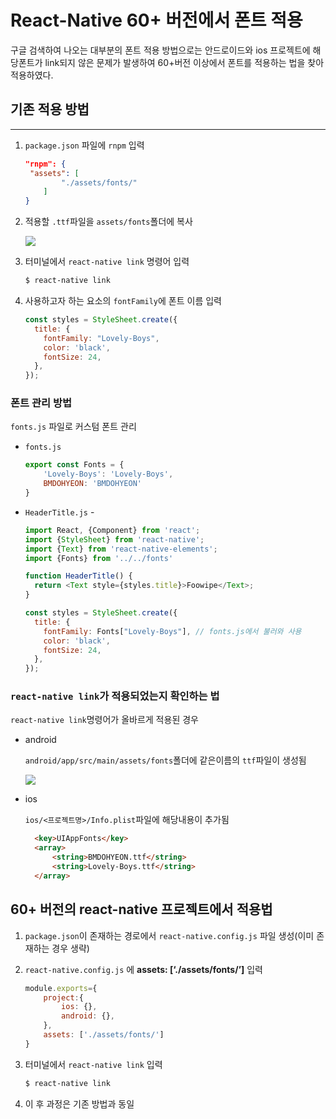 # React-Native 60+ 버전에서 폰트 적용



 구글 검색하여 나오는 대부분의 폰트 적용 방법으로는 안드로이드와 ios 프로젝트에 해당폰트가 link되지 않은 문제가 발생하여 60+버전 이상에서 폰트를 적용하는 법을 찾아 적용하였다.

## 기존 적용 방법

__________

1. `package.json` 파일에 `rnpm` 입력

   ```json
   "rnpm": {
   	"assets": [
           "./assets/fonts/"
       ]
   }
   ```

2. 적용할 `.ttf`파일을 `assets/fonts`폴더에 복사

   ![](https://user-images.githubusercontent.com/41600558/79982049-9ffe3800-84e0-11ea-89a2-4657929742da.png)

3. 터미널에서 `react-native link` 명령어 입력

   ```bash
   $ react-native link
   ```

4. 사용하고자 하는 요소의 `fontFamily`에 폰트 이름 입력

   ```javascript
   const styles = StyleSheet.create({
     title: {
       fontFamily: "Lovely-Boys",
       color: 'black',
       fontSize: 24,
     },
   });
   ```

### 폰트 관리 방법

 `fonts.js` 파일로 커스텀 폰트 관리

- `fonts.js`

  ```javascript
  export const Fonts = {
      'Lovely-Boys': 'Lovely-Boys',
      BMDOHYEON: 'BMDOHYEON'
  }
  ```

- `HeaderTitle.js` - 

  ```javascript
  import React, {Component} from 'react';
  import {StyleSheet} from 'react-native';
  import {Text} from 'react-native-elements';
  import {Fonts} from '../../fonts'
  
  function HeaderTitle() {
    return <Text style={styles.title}>Foowipe</Text>;
  }
  
  const styles = StyleSheet.create({
    title: {
      fontFamily: Fonts["Lovely-Boys"], // fonts.js에서 불러와 사용
      color: 'black',
      fontSize: 24,
    },
  });
  ```

### `react-native link`가 적용되었는지 확인하는 법

`react-native link`명령어가 올바르게 적용된 경우 

- android

  `android/app/src/main/assets/fonts`폴더에 같은이름의 `ttf`파일이 생성됨

  ![](https://user-images.githubusercontent.com/41600558/79982763-c670a300-84e1-11ea-8791-e34a54bb4e5b.png)

- ios

  `ios/<프로젝트명>/Info.plist`파일에 해당내용이 추가됨

  ```html
  	<key>UIAppFonts</key>
  	<array>
  		<string>BMDOHYEON.ttf</string>
  		<string>Lovely-Boys.ttf</string>
  	</array>
  ```

  

## 60+ 버전의 react-native 프로젝트에서 적용법

1. `package.json`이 존재하는 경로에서 `react-native.config.js` 파일 생성(이미 존재하는 경우 생략)

2. `react-native.config.js` 에 **assets: [‘./assets/fonts/’]** 입력

   ```javascript
   module.exports={
       project:{
           ios: {},
           android: {},
       },
       assets: ['./assets/fonts/']
   }
   ```

3. 터미널에서 `react-native link` 입력

   ```bash
   $ react-native link
   ```

4. 이 후 과정은 기존 방법과 동일

